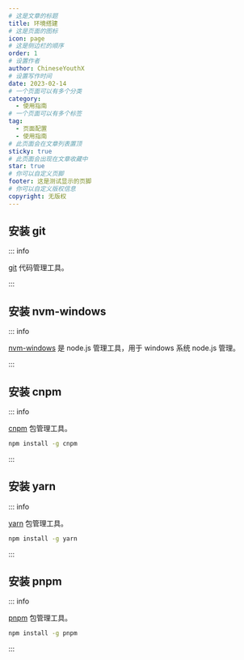 ```yaml
---
# 这是文章的标题
title: 环境搭建
# 这是页面的图标
icon: page
# 这是侧边栏的顺序
order: 1
# 设置作者
author: ChineseYouthX
# 设置写作时间
date: 2023-02-14
# 一个页面可以有多个分类
category:
  - 使用指南
# 一个页面可以有多个标签
tag:
  - 页面配置
  - 使用指南
# 此页面会在文章列表置顶
sticky: true
# 此页面会出现在文章收藏中
star: true
# 你可以自定义页脚
footer: 这是测试显示的页脚
# 你可以自定义版权信息
copyright: 无版权
---
```


## 安装 git

::: info

[git](https://git-scm.com) 代码管理工具。

:::

## 安装 nvm-windows

::: info

[nvm-windows](https://github.com/coreybutler/nvm-windows) 是 node.js 管理工具，用于 windows 系统 node.js 管理。

:::

## 安装 cnpm

::: info

[cnpm](https://github.com/coreybutler/nvm-windows) 包管理工具。

```bash
npm install -g cnpm
```

:::

## 安装 yarn

::: info

[yarn](https://github.com/coreybutler/nvm-windows) 包管理工具。

```bash
npm install -g yarn
```

:::

## 安装 pnpm

::: info

[pnpm](https://github.com/coreybutler/nvm-windows) 包管理工具。

```bash
npm install -g pnpm
```

:::
